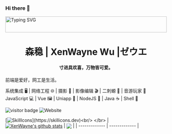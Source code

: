 ### Hi there 👋


<a href="https://xenwayne.top/" target="_blank">
    <img style="width: 100%;height:50px;" src="https://readme-typing-svg.herokuapp.com/?lines=console.log(%22Hello%2C%20World!%22);Hello,World!&center=true&size=27" alt="Typing SVG">
</a>

<h1 align="center">森稳 | XenWayne Wu |ゼウエ </h1>
<h4 align="center">寸进具欢喜，万物皆可爱。</h4>
  
前端是爱好，网工是生活。  

系统集成 🖥️ | 网络工程 🌐 | 摄影 📸 | 影像编辑 🎬 | 二刺螈 💫 |  音游玩家 🎵  
JavaScript 💻 | Vue 🖼️ | Uniapp 📱 | NodeJS 🚀 | Java ☕ | Shell 🐚

![visitor badge](https://visitor-badge.imlete.cn/?id=github.XenWayne&type=pv&style=for-the-badge&color=%2339C5BB)
![Website](https://img.shields.io/website?url=https%3A%2F%2Fxenwayne.top&up_color=%2339C5BB&style=for-the-badge&label=xenwayne.top)


  
[![SkillIcons](https://skillicons.dev/icons?i=js,html,css,jquery,bootstrap,vue,md,nginx,mysql,linux,docker,php,java,c,ps,pr,au,ai,vscode,idea,cloudflare,github,git,)](https://skillicons.dev)<br/>
</br>
| <a href="https://github.com/anuraghazra/github-readme-stats"><img align="center" src="https://github-readme-stats.vercel.app/api?username=XenWayne&show_icons=true&include_all_commits=true&theme=vue&hide_border=true" alt="XenWayne's github stats" /></a> | <a href="https://github.com/anuraghazra/github-readme-stats"><img align="center" src="https://github-readme-stats.vercel.app/api/top-langs/?username=XenWayne&layout=compact&theme=vue&hide_border=true" /></a> |
| ------------- | ------------- |

<!--
**XenWayne/XenWayne** is a ✨ _special_ ✨ repository because its `README.md` (this file) appears on your GitHub profile.

Here are some ideas to get you started:

- 🔭 I’m currently working on ...
- 🌱 I’m currently learning ...
- 👯 I’m looking to collaborate on ...
- 🤔 I’m looking for help with ...
- 💬 Ask me about ...
- 📫 How to reach me: ...
- 😄 Pronouns: ...
- ⚡ Fun fact: ...
-->
